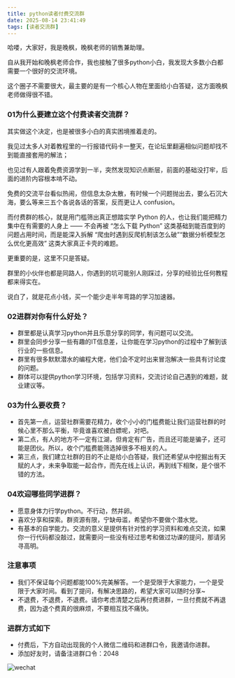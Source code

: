 ```yaml
---
title: python读者付费交流群
date: 2025-08-14 23:41:49
tags: [读者交流群]
---
```


哈喽，大家好，我是晚枫，晚枫老师的销售兼助理。

自从我开始和晚枫老师合作，我也接触了很多python小白，我发现大多数小白都需要一个很好的交流环境。

这个圈子不需要很大，最主要的是有一个核心人物在里面给小白答疑，这方面晚枫老师做得很不错。



### 01为什么要建立这个付费读者交流群？

其实做这个决定，也是被很多小白的真实困境推着走的。

我见过太多人对着教程里的一行报错代码卡一整天，在论坛里翻遍相似问题却找不到能直接套用的解法；

也见过有人跟着免费资源学到一半，突然发现知识点断层，前面的基础没打牢，后面的进阶内容根本啃不动。

免费的交流平台看似热闹，但信息太杂太散，有时候一个问题抛出去，要么石沉大海，要么等来三五个各说各话的答案，反而更让人 confusion。

而付费群的核心，就是用门槛筛出真正想踏实学 Python 的人，也让我们能把精力集中在有需要的人身上 —— 不会再被 “怎么下载 Python” 这类基础到能百度到的问题占用时间，而是能深入拆解 “爬虫时遇到反爬机制该怎么破”“数据分析模型怎么优化更高效” 这类大家真正卡壳的难题。

更重要的是，这里不只是答疑。

群里的小伙伴也都是同路人，你遇到的坑可能别人刚踩过，分享的经验比任何教程都来得实在。

说白了，就是花点小钱，买一个能少走半年弯路的学习加速器。


###  02进群对你有什么好处？

- 群里都是认真学习python并且乐意分享的同学，有问题可以交流。
- 群里会同步分享一些有趣的IT信息差，让你能在学习python的过程中了解到该行业的一些信息。
- 群里有很多默默潜水的编程大佬，他们会不定时出来冒泡解决一些具有讨论度的问题。
- 群体可以提供python学习环境，包括学习资料，交流讨论自己遇到的难题，就业建议等。



### 03为什么要收费？

- 首先第一点，运营社群需要花精力，收个小小的门槛费能让我们运营社群的时候心里不那么平衡，毕竟谁喜欢被白嫖呢，对吧。
- 第二点，有人的地方不一定有江湖，但肯定有广告，而且还可能是骗子，还可能是团伙。所以，收个门槛费能筛选掉很多不相关的人。
- 第三点，我们建立社群的目的不止是给小白答疑，我们还希望从中挖掘出有天赋的人才，未来争取能一起合作，而先在线上认识，再到线下相聚，是个很不错的方法。


### 04欢迎哪些同学进群？

- 愿意身体力行学python。不行动，然并卵。
- 喜欢分享和探索。群资源有限，宁缺毋滥，希望你不要做个潜水党。
- 有基本的自学能力。交流的意义是提供有针对性的学习资料和难点交流，如果你一行代码都没敲过，就需要问一些没有经过思考和做过功课的提问，那请另寻高明。

### 注意事项

- 我们不保证每个问题都能100%完美解答。一个是受限于大家能力，一个是受限于大家时间。看到了提问，有解决思路的，希望大家可以随时分享~
- 不退费，不退费，不退费。请你考虑清楚之后再付费进群，一旦付费就不再退费，因为退个费真的很麻烦，不要相互找不痛快。

### 进群方式如下

- 付费后，下方自动出现我的个人微信二维码和进群口令，我邀请你进群。
- 添加好友时，请备注进群口令：2048

![wechat](https://cos.python-office.com/wechat/wechat.jpg 'wechat')
